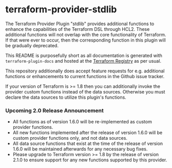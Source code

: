 # terraform-provider-stdlib

The Terraform Provider Plugin "stdlib" provides additional functions to enhance the capabilities of the Terraform DSL through HCL2. These additional functions will not overlap with the core functionality of Terraform. If that were ever to occur, then the corresponding function in this plugin will be gradually deprecated.

This README is purposefully short as all documentation is generated with `terraform-plugin-docs` and hosted at the [Terraform Registry](https://registry.terraform.io/providers/mschuchard/stdlib/latest/docs) as per usual.

This repository additionally does accept feature requests for e.g. additional functions or enhancements to current functions in the Github issue tracker.

If your version of Terraform is >= 1.8 then you can additionally invoke the provider custom functions instead of the data sources. Otherwise you must declare the data sources to utilize this plugin's functions.

### Upcoming 2.0 Release Announcement
- All functions as of version 1.6.0 will be re-implemented as custom provider functions.
- All new functions implemented after the release of version 1.6.0 will be custom provider functions only, and not data sources.
- All data source functions that exist at the time of the release of version 1.6.0 will be maintained afterwards for any necessary bug fixes.
- Please upgrade to Terraform version >= 1.8 by the release of version 2.1.0 to ensure support for any new functions supported by this provider.
